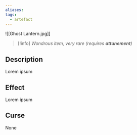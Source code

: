 ```yaml
---
aliases: 
tags:
  - artefact
---
```

![[Ghost Lantern.jpg]]
>[!info]
>_Wondrous item, very rare (requires **attunement**)_
## Description
Lorem ipsum
## Effect
Lorem ipsum
## Curse
None

